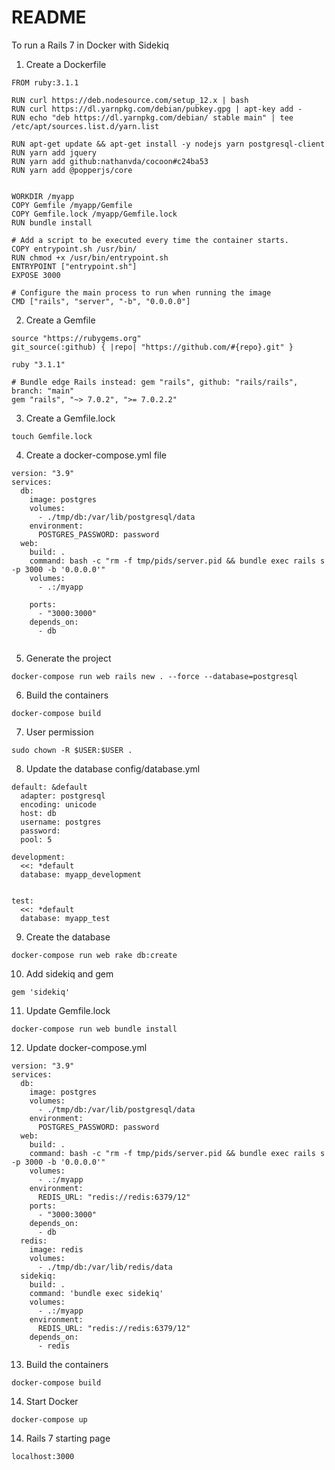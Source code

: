 # README

To run a Rails 7 in Docker with Sidekiq

1. Create a Dockerfile

```
FROM ruby:3.1.1

RUN curl https://deb.nodesource.com/setup_12.x | bash
RUN curl https://dl.yarnpkg.com/debian/pubkey.gpg | apt-key add -
RUN echo "deb https://dl.yarnpkg.com/debian/ stable main" | tee /etc/apt/sources.list.d/yarn.list

RUN apt-get update && apt-get install -y nodejs yarn postgresql-client
RUN yarn add jquery
RUN yarn add github:nathanvda/cocoon#c24ba53
RUN yarn add @popperjs/core


WORKDIR /myapp
COPY Gemfile /myapp/Gemfile
COPY Gemfile.lock /myapp/Gemfile.lock
RUN bundle install

# Add a script to be executed every time the container starts.
COPY entrypoint.sh /usr/bin/
RUN chmod +x /usr/bin/entrypoint.sh
ENTRYPOINT ["entrypoint.sh"]
EXPOSE 3000

# Configure the main process to run when running the image
CMD ["rails", "server", "-b", "0.0.0.0"]

```

2. Create a Gemfile

```
source "https://rubygems.org"
git_source(:github) { |repo| "https://github.com/#{repo}.git" }

ruby "3.1.1"

# Bundle edge Rails instead: gem "rails", github: "rails/rails", branch: "main"
gem "rails", "~> 7.0.2", ">= 7.0.2.2"

```

3. Create a Gemfile.lock

`touch Gemfile.lock`

4. Create a docker-compose.yml file

```
version: "3.9"
services:
  db:
    image: postgres
    volumes:
      - ./tmp/db:/var/lib/postgresql/data
    environment:
      POSTGRES_PASSWORD: password
  web:
    build: .
    command: bash -c "rm -f tmp/pids/server.pid && bundle exec rails s -p 3000 -b '0.0.0.0'"
    volumes:
      - .:/myapp
    
    ports:
      - "3000:3000"
    depends_on:
      - db
  
```

5. Generate the project

`docker-compose run web rails new . --force --database=postgresql`

6. Build the containers

`docker-compose build`

7. User permission

`sudo chown -R $USER:$USER .`

8. Update the database config/database.yml

```
default: &default
  adapter: postgresql
  encoding: unicode
  host: db
  username: postgres
  password:
  pool: 5

development:
  <<: *default
  database: myapp_development


test:
  <<: *default
  database: myapp_test
```

9. Create the database

`docker-compose run web rake db:create`

10. Add sidekiq and gem

`gem 'sidekiq'`

11. Update Gemfile.lock

`docker-compose run web bundle install`

12. Update docker-compose.yml 

```
version: "3.9"
services:
  db:
    image: postgres
    volumes:
      - ./tmp/db:/var/lib/postgresql/data
    environment:
      POSTGRES_PASSWORD: password
  web:
    build: .
    command: bash -c "rm -f tmp/pids/server.pid && bundle exec rails s -p 3000 -b '0.0.0.0'"
    volumes:
      - .:/myapp
    environment:
      REDIS_URL: "redis://redis:6379/12"
    ports:
      - "3000:3000"
    depends_on:
      - db
  redis:
    image: redis
    volumes:
      - ./tmp/db:/var/lib/redis/data
  sidekiq:
    build: .
    command: 'bundle exec sidekiq'
    volumes:
      - .:/myapp
    environment:
      REDIS_URL: "redis://redis:6379/12"
    depends_on:
      - redis

```

13. Build the containers

`docker-compose build`

14. Start Docker

 `docker-compose up` 

14. Rails 7 starting page

 `localhost:3000` 